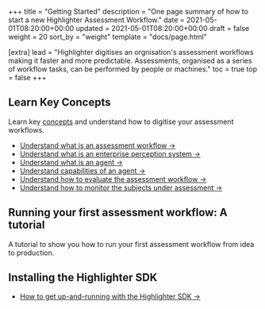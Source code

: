 +++
title = "Getting Started"
description = "One page summary of how to start a new Highlighter Assessment Workflow."
date = 2021-05-01T08:20:00+00:00
updated = 2021-05-01T08:20:00+00:00
draft = false
weight = 20
sort_by = "weight"
template = "docs/page.html"

[extra]
lead = "Highlighter digitises an orgnisation's assessment workflows making it faster and more predictable. Assessments, organised as a series of workflow tasks, can be performed by people or machines."
toc = true
top = false
+++

## Learn Key Concepts

Learn key [concepts](../../concepts/introduction/) and understand how to digitise your assessment workflows.

* [Understand what is an assessment workflow →](../../concepts/assessment-workflow/)
* [Understand what is an enterprise perception system →](../../concepts/enterprise-perception-system/)
* [Understand what is an agent →](../../concepts/agents/)
* [Understand capabilities of an agent →](../../concepts/capabilities/)
* [Understand how to evaluate the assessment workflow →](../../concepts/evaluation/)
* [Understand how to monitor the subjects under assessment →](../../concepts/monitoring/)

## Running your first assessment workflow: A tutorial

A tutorial to show you how to run your first assessment workflow from idea to production.

## Installing the Highlighter SDK

* [How to get up-and-running with the Highlighter SDK →](../../software-development-kit/getting-started-with-highlighter-sdk/)

